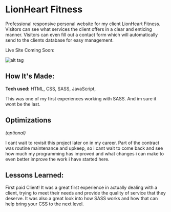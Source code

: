 # LionHeart Fitness

Professional responsive personal website for my client LionHeart Fitness. Visitors can see what services the client offers in a clear and enticing manner.
Visitors can even fill out a contact form which will automatically send to the clients database for easy management.

Live Site Coming Soon:

![alt tag](https://imgur.com/IWIPWoT)

## How It's Made:

**Tech used:** HTML, CSS, SASS, JavaScript,

This was one of my first experiences working with SASS. And im sure it wont be the last.

## Optimizations

_(optional)_

I cant wait to revisit this project later on in my career. Part of the contract was routine maintenance and upkeep, so i cant wait to come back and see how much my programming has improved and what changes i can make to even better improve
the work i have started here.

## Lessons Learned:

First paid Client! It was a great first experience in actually dealing with a client, trying to meet their needs and provide the quality of service that they deserve. It was also a great look into how SASS works and how that can help
bring your CSS to the next level.
